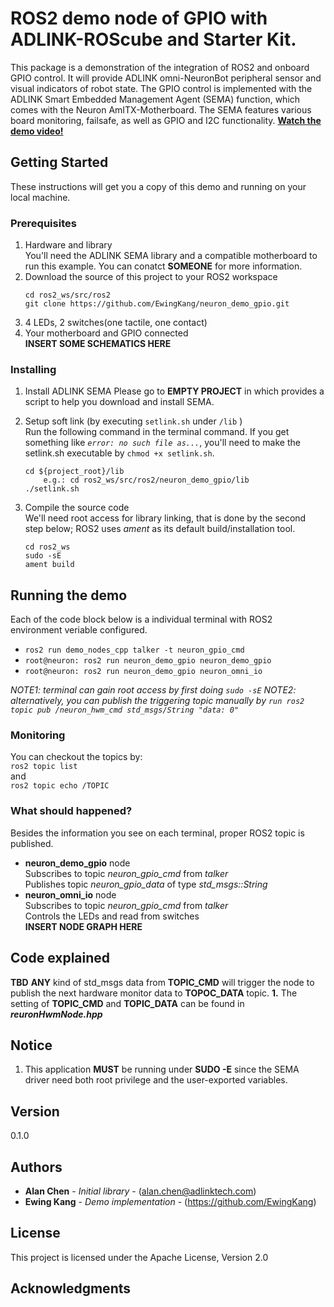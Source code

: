 # ROS2 demo node of GPIO with ADLINK-ROScube and Starter Kit.
This package is a demonstration of the integration of ROS2 and onboard GPIO control. It will provide ADLINK omni-NeuronBot peripheral sensor and visual indicators of robot state. The GPIO control is implemented with the ADLINK Smart Embedded Management Agent (SEMA) function, which comes with the Neuron AmITX-Motherboard. The SEMA features various board monitoring, failsafe, as well as GPIO and I2C functionality.
**[Watch the demo video!](https://youtu.be/gpo7qE80okU)**

## Getting Started
These instructions will get you a copy of this demo and running on your local machine.

### Prerequisites  
1. Hardware and library  
You'll need the ADLINK SEMA library and a compatible motherboard to run this example. You can conatct **SOMEONE** for more information.
2. Download the source of this project to your ROS2 workspace  
    ```
    cd ros2_ws/src/ros2
    git clone https://github.com/EwingKang/neuron_demo_gpio.git
    ```  
3. 4 LEDs, 2 switches(one tactile, one contact)
4. Your motherboard and GPIO connected  
**INSERT SOME SCHEMATICS HERE**  

### Installing
1. Install ADLINK SEMA
Please go to **EMPTY PROJECT** in which provides a script to help you download and install SEMA.

2. Setup soft link (by executing `setlink.sh` under `/lib` )  
Run the following command in the terminal command. If you get something like _`error: no such file as...`_, you'll need to make the setlink.sh executable by `chmod +x setlink.sh`.
    ```
    cd ${project_root}/lib
        e.g.: cd ros2_ws/src/ros2/neuron_demo_gpio/lib
    ./setlink.sh
    ```  
      

3. Compile the source code  
We'll need root access for library linking, that is done by the second step below; ROS2 uses _ament_ as its default build/installation tool.
    ```
    cd ros2_ws
    sudo -sE
    ament build
    ```  
  
## Running the demo
Each of the code block below is a individual terminal with ROS2 environment veriable configured.
* `ros2 run demo_nodes_cpp talker -t neuron_gpio_cmd`
* `root@neuron: ros2 run neuron_demo_gpio neuron_demo_gpio`
* `root@neuron: ros2 run neuron_demo_gpio neuron_omni_io`  

_NOTE1: terminal can gain root access by first doing `sudo -sE`_
_NOTE2: alternatively, you can publish the triggering topic manually by  `run ros2 topic pub /neuron_hwm_cmd std_msgs/String "data: 0"`_

### Monitoring
You can checkout the topics by:  
`ros2 topic list`  
and  
`ros2 topic echo /TOPIC`

### What should happened?
Besides the information you see on each terminal, proper ROS2 topic is published. 
* **neuron_demo_gpio** node  
Subscribes to topic _neuron_gpio_cmd_ from _talker_  
Publishes topic _neuron_gpio_data_ of type _std_msgs::String_  
* **neuron_omni_io** node  
Subscribes to topic _neuron_gpio_cmd_ from _talker_  
Controls the LEDs and read from switches  
**INSERT NODE GRAPH HERE**


## Code explained
****TBD****
**ANY** kind of std_msgs data from **TOPIC_CMD** will trigger the node to
publish the next hardware monitor data to **TOPOC_DATA** topic.
**1.** The setting of **TOPIC_CMD** and **TOPIC_DATA** can be found in ***reuronHwmNode.hpp***

## Notice
1. This application **MUST** be running under **SUDO -E** since the SEMA driver need both root privilege and the user-exported variables.


## Version
0.1.0

## Authors
* **Alan Chen** - *Initial library* - (alan.chen@adlinktech.com)
* **Ewing Kang** - *Demo implementation* - (https://github.com/EwingKang)

## License
This project is licensed under the Apache License, Version 2.0

## Acknowledgments
